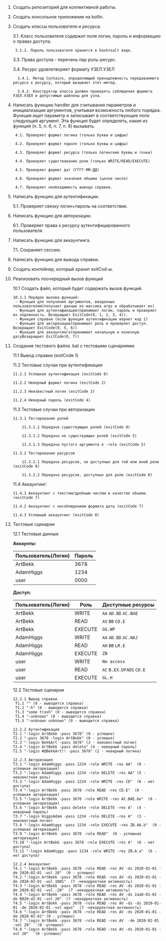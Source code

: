 1. Создать репозиторий для коллективной работы.
2. Создать консольное приложение на kotlin.
3. Создать классы пользователя и ресурса.

    3.1. Класс пользователя содержит поля логин, пароль и информацию о правах доступа.
        
        3.1.1. Пароль пользователя хранится в hash+salt виде.

    3.3. Права доступа - перечень пар роль-ресурс.
    
    3.4. Ресурс удовлетворяет формату УЗЕЛ.УЗЕЛ
        
         3.4.1. Метод Contains, определяющий принадлежность передаваемого ресурса к ресурсу, который вызывает этот метод.
        
         3.4.2. Конструктор класса должен проверять соблюдения формата УЗЕЛ.УЗЕЛ и допустимые шаблоны для узла.
        
4. Написать функцию handler для считывания параметров и инициализации аргументов, учитывая возможность любого порядка. Функция ищет параметр и записывает в соответствующее поле следующий аргумент. Эта функция будет определять, какие из функций (п. 5, п. 6, п. 7, п. 8) вызывать.

        4.1. Проверяет формат логина (только буквы и цифры)
        
        4.2. Проверяет формат пароля (только буквы и цифры)
        
        4.3. Проверяет формат ресурса (только латинские буквы и точки)
            
        4.4. Проверяет существование роли (только WRITE/READ/EXECUTE)
        
        4.5. Проверяет формат дат (ГГГГ-ММ-ДД)
        
        4.6. Проверяет формат значения объема (целое число)
        
        4.7. Проверяет необходимость вывода справки.

5. Написать функцию для аутентификации.
     
    5.1. Проверяет связку логин+пароль на соответствие.
    
6. Написать функцию для авторизации.

    6.1. Проверяет права к ресурсу аутентифицированного пользователя.
    
7. Написать функцию для аккаунтинга.

    7.1. Сохраняет сессию.

8. Написать функцию для вывода справки.
9. Создать контейнер, который хранит exitCod-ы.
10. Реализовать поочередный вызов функций

    10.1 Создать файл, который будет содержать вызов функций.
    
        10.1.1 Порядок вызова функций:
         - Функция для получения аргументов, введенных пользователем(получает данные из массива args и обрабатывает их)
         - Функция для аутентификации(принимает логин, пароль и проверяет их подлинность. Возвращает ExitCode(0, 1, 2, 3, 4)).
         - Функция справки (если функция аутентификации вернет код 1)
         - Функция для авторизации(принимает роль и проверяет доступ. Возвращает ExitCode(0, 5, 6))
         - Функция для аккаунтинга(принимает начальную и конечную датуВозвращает ExitCode(0, 7))
11. Создание тестового файла .bat с тестовыми сценариями:

    11.1 Вывод справки (exitCode 1)
    
    11.2 Тестовые случаи при аутентификации
    
        11.2.1 Успешная аутентификация (exitCode 0)
    
        11.2.2 Неверный формат логина (exitCode 2)
    
        11.2.3 Неизвестный логин (exitCode 3)
    
        11.2.4 Неверный пароль (exitCode 4)
    
    11.3 Тестовые случаи при авторизации
    
        11.3.1 Тестирование ролей
        
            11.3.1.1 Передача существующих ролей (exitCode 0)
            
            11.3.1.2 Передача не существующих ролей (exitCode 5) 
            
            11.3.1.3 Передача пустого аргумента в -role (exitCode 5)
            
        11.3.2 Тестирование ресурсов
        
            11.3.2.1 Передача ресурсов, не доступных для той или иной роли (exitCode 6)
            
            11.3.2.2 Передача ресурсов, доступных для роли (exitCode 0)

    11.4 Аккаунтинг:
    
        11.4.1 Аккаунтинг с текстом/дробным числом в качестве объема (exitCode 7)
        
        11.4.2 Аккаунтинг с несоблюдением формата даты (exitCode 7)
        
        11.4.3 Успешный аккаунтинг (exitCode 0)
12. Тестовые сценарии

    12.1 Тестовые данные
    
    **Аккаунты:**
        
    Пользователь(Логин) |        Пароль
    --------------------|----------------------
      ArtBekk           | 3678
     AdamHiggs          | 1234
       user             | 0000
       
    **Доступ:**

    Пользователь(Логин) |     Роль      | Доступные ресурсы
    --------------------|---------------|------------------
      ArtBekk           | WRITE         | `AA` `AD.BD` `AC.BAE`
      ArtBekk           | READ          | `AV` `BB` `CD.E`
      ArtBekk           | EXECUTE       | `GG.WP`
     AdamHiggs          | WRITE         | `AA` `AD.BD` `AC.NAJ`
     AdamHiggs          | READ          | `AH` `BB` `LR.E`
     AdamHiggs          | EXECUTE       | `ZB`
       user             | WRITE         | `No access`
       user             | READ          | `AC` `B.EX.DFADS` `CD.E`
       user             | EXECUTE       | `GL.H`

    12.2 Тестовые сценарии
    
        12.2.1 Вывод справки
         T1.1 "" (0 - выводится справка)
         T1.2 "-h" (0 - выводится справка)
         T1.3 "some trash" (0 - выводится справка)
         T1.4 "-unknown" (0 - выводится справка)
         T1.5 "-unknown unknown" (0 - выводится справка)

        12.2.2 Аутентификация
        T2.1 "-login ArtBekk -pass 3678" (0 - успешно)
        T2.2 "-pass 3678 -login ArtBekk" (0 - успешно)
        T2.3 "-login BekkArt -pass 3678" (3 - неизвестный логин)
        T2.4 "-login ArtBekk -pass delete" (4 - неверный пароль)
        T2.5 "-login #@BekkArt!! -pass 3678" (2 - неверный логина)

        12.2.3 Авторизация
        T3.1 "-login AdamHiggs -pass 1234 -role WRITE -res AA"  (0 - успешная авторизация)
        T3.2 "-login AdamHiggs -pass 1234 -role DELETE -res AA" (5 - неизвестная роль)
        T3.3 "-login AdamHiggs -pass 1234 -role WRITE -res CD"  (6 - нет доступа)
        T3.4 "-login ArtBekk -pass 3678 -role READ -res CD.E"  (0 - успешная авторизация)
        T3.5 "-login ArtBekk -pass 3678 -role WRITE -res AC.BAE.be"  (0 - успешная авторизация)
        T3.6 "-login ArtBekk -pass delete -role DELETE -res A"  (4 - неверный пароль)
        T3.7 "-login HiggsAdam -pass 1234 -role DELETE -res A"  (3 - неизвестный логин)
        T3.8 "-login AdamHiggs -pass 1234 -role EXECUTE -res ZB.AA.b"  (0 - успешная авторизация)
        T3.9 "-login ArtBekk -pass 3678 -role READ"  (0 - успешная авторизация)
        T3.10 "-login ArtBekk -pass 3678 -role EXECUTE -res A"  (6 - нет доступа)
        T3.11 "-login AdamHiggs -pass 1234 -role WRITE -res ZB.A.a"  (6 - нет доступа)

        12.2.4 Аккаунтинг
        T4.1 "-login ArtBekk -pass 3678 -role READ -res AV -ds 2020-01-01 -de 2020-02-01 -vol 20"  (0 - успешно)
        T4.2 "-login ArtBekk -pass 3678 -role READ -res AV -ds 2020-01-01 -de 2020-02-01 -vol 1001"  (7 -некорректная активность)
        T4.3 "-login ArtBekk -pass 3678 -role READ -res AV -ds 2020-01-01 -de 2020-02-01 -vol -20"  (7 -некорректная активность)
        T4.4 "-login ArtBekk -pass 3678 -role READ -res AV -ds 2aa0-01-01 -de B020-d2-01 -vol 20"  (7 -некорректная активность)
        T4.5 "-login ArtBekk -pass 3678 -role READ -res AV -ds -ds 2020-01-01 -de 2020-02-01 -vol agws"  (7 -некорректная активность)
        T4.6 "-login ArtBekk -pass 3678 -role READ -res AV -ds 2020-01-01 -de 2020-02-01" (0 - успешно)
        T4.7 "-login ArtBekk -pass 3678 -role READ -res AV  -de 2020-02-01 -vol 20"  `(0 -успешно)`
        T4.8 "-login ArtBekk -pass 3678 -role READ -res AV -ds 2020-01-01 -vol 20"  `(0 -успешно)`
